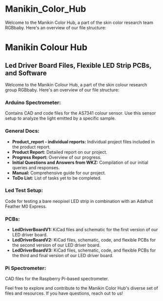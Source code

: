 # Manikin_Color_Hub

Welcome to the Manikin Color Hub, a part of the skin color research team RGBbaby. 
Here's an overview of our file structure:

# Manikin Colour Hub

## Led Driver Board Files, Flexible LED Strip PCBs, and Software

Welcome to the Manikin Colour Hub, a part of the skin colour research group RGBbaby. Here's an overview of our file structure:

### Arduino Spectrometer:

Contains CAD and code files for the AS7341 colour sensor. Use this sensor setup to analyze the light emitted by a specific sample.

### General Docs:

- **Product_report - individual reports:** Individual project files included in the product report.
- **Product Report:** Detailed report on our project.
- **Progress Report:** Overview of our progress.
- **Initial Questions and Answers from WKZ:** Compilation of our initial queries and responses.
- **Manual:** Comprehensive guide for our project.
- **ToDo List:** List of tasks yet to be completed.

### Led Test Setup:

Code for testing a bare neopixel LED strip in combination with an Adafruit Feather M0 Express.

### PCBs:

- **LedDriverBoardV1:** KiCad files and schematic for the first version of our LED driver board.
- **LedDriverBoardV2:** KiCad files, schematic, code, and flexible PCBs for the second version of our LED driver board.
- **LedDriverBoardV3:** KiCad files, schematic, code, and flexible PCBs for the third and final version of our LED driver board.

### Pi Spectrometer:

CAD files for the Raspberry Pi-based spectrometer.

Feel free to explore and contribute to the Manikin Color Hub's diverse set of files and resources. 
If you have questions, reach out to us!

